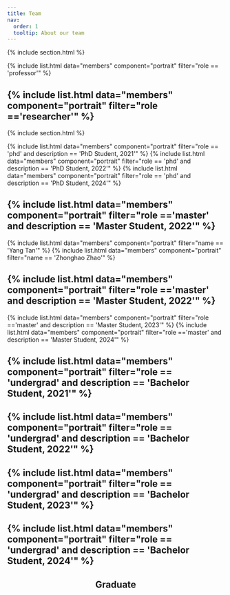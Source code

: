 ```yaml
---
title: Team
nav:
  order: 1
  tooltip: About our team
---
```




{% include section.html %}

{% include list.html data="members" component="portrait" filter="role == 'professor'" %}
## {% include list.html data="members" component="portrait" filter="role =='researcher'" %}

{% include section.html %}

{% include list.html data="members" component="portrait" filter="role == 'phd' and description == 'PhD Student, 2021'" %}
{% include list.html data="members" component="portrait" filter="role == 'phd' and description == 'PhD Student, 2022'" %}
{% include list.html data="members" component="portrait" filter="role == 'phd' and description == 'PhD Student, 2024'" %}
## {% include list.html data="members" component="portrait" filter="role =='master' and description == 'Master Student, 2022'" %}
{% include list.html data="members" component="portrait" filter="name == 'Yang Tan'" %}
{% include list.html data="members" component="portrait" filter="name == 'Zhonghao Zhao'" %}
## {% include list.html data="members" component="portrait" filter="role =='master' and description == 'Master Student, 2022'" %}
{% include list.html data="members" component="portrait" filter="role =='master' and description == 'Master Student, 2023'" %}
{% include list.html data="members" component="portrait" filter="role =='master' and description == 'Master Student, 2024'" %}
## {% include list.html data="members" component="portrait" filter="role == 'undergrad' and description == 'Bachelor Student, 2021'" %}
## {% include list.html data="members" component="portrait" filter="role == 'undergrad' and description == 'Bachelor Student, 2022'" %}
## {% include list.html data="members" component="portrait" filter="role == 'undergrad' and description == 'Bachelor Student, 2023'" %}
## {% include list.html data="members" component="portrait" filter="role == 'undergrad' and description == 'Bachelor Student, 2024'" %}

<h2 style="text-align: center;">Graduate</h2>